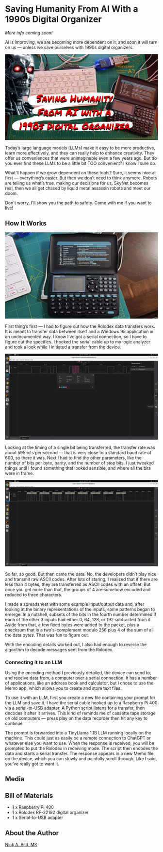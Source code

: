 # Saving Humanity From AI With a 1990s Digital Organizer

*More info coming soon!*

AI is improving, we are becoming more dependent on it, and soon it will turn on us — unless we save ourselves with 1990s digital organizers.

![](https://raw.githubusercontent.com/nickbild/rolodex/refs/heads/main/media/logo.jpg)

Today’s large language models (LLMs) make it easy to be more productive, learn more effectively, and they can really help to enhance creativity. They offer us conveniences that were unimaginable even a few years ago. But do you ever find these LLMs to be a little bit TOO convenient? I know I sure do.

What’ll happen if we grow dependent on these tools? Sure, it seems nice at first — everything’s easier. But then we don’t need to think anymore. Robots are telling us what’s true, making our decisions for us. SkyNet becomes real, then we all get chased by liquid metal assassin robots and meet our doom.

Don't worry, I'll show you the path to safety. Come with me if you want to live!

## How It Works

![](https://raw.githubusercontent.com/nickbild/rolodex/refs/heads/main/media/rolodex.jpg)

First thing’s first — I had to figure out how the Rolodex data transfers work. It is meant to transfer data between itself and a Windows 95 application in an undocumented way. I know I’ve got a serial connection, so I have to figure out the specifics. I hooked the serial cable up to my logic analyzer and took a look while I initiated a transfer from the device.

![](https://raw.githubusercontent.com/nickbild/rolodex/refs/heads/main/media/baud_rate.png)

Looking at the timing of a single bit being transferred, the transfer rate was about 595 bits per second ― that is very close to a standard baud rate of 600, so there it was. Next I had to find the other parameters, like the number of bits per byte, parity, and the number of stop bits. I just tweaked things until I found something that looked sensible, and where all the bits were in frame.

![](https://raw.githubusercontent.com/nickbild/rolodex/refs/heads/main/media/serial_data.png)

So far, so good. But then came the data. No, the developers didn’t play nice and transmit raw ASCII codes.  After lots of staring, I realized that if there are less than 4 bytes, they are transferred as ASCII codes with an offset. But once you get more than that, the groups of 4 are somehow encoded and reduced to three characters.

I made a spreadsheet with some example input/output data and, after looking at the binary representations of the inputs, some patterns began to emerge. In a nutshell, subsets of the bits in the fourth number determined if each of the other 3 inputs had either 0, 64, 128, or 192 subtracted from it. Aside from that, a few fixed bytes were added to the packet, plus a checksum that is a two's-complement modulo 256 plus 4 of the sum of all the data bytes. That was fun to figure out.

With the encoding details worked out, I also had enough to reverse the algorithm to decode messages sent from the Rolodex.

### Connecting it to an LLM

Using the encoding method I previously detailed, the device can send to, and receive data from, a computer over a serial connection. It has a number of applications, like an address book and calculator, but I chose to use the Memo app, which allows you to create and store text files.

To use it with an LLM, first you create a new file containing your prompt for the LLM and save it. I have the serial cable hooked up to a Raspberry Pi 400 via a serial-to-USB adapter. A Python script listens for a transfer, then decodes it after it arrives. This kind of reminds me of cassette tape storage on old computers — press play on the data recorder then hit any key to continue.

The prompt is forwarded into a TinyLlama 1.1B LLM running locally on the machine. This could just as easily be a remote connection to ChatGPT or whatever else you want to use. When the response is received, you will be prompted to put the Rolodex in receiving mode. The script then encodes the data and starts a serial transfer. The response appears in a new Memo file on the device, which you can slowly and painfully scroll through. Like I said, you’ve really got to want it.

## Media

## Bill of Materials

- 1 x Raspberry Pi 400
- 1 x Rolodex RF-22192 digital organizer
- 1 x Serial-to-USB adapter

## About the Author

[Nick A. Bild, MS](https://nickbild79.firebaseapp.com/#!/)
